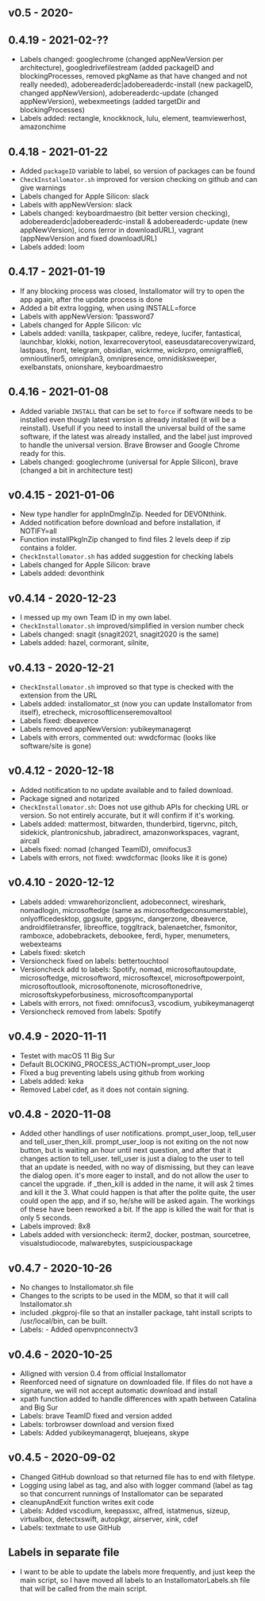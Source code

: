 ## v0.5 - 2020-

## 0.4.19 - 2021-02-??
- Labels changed: googlechrome (changed appNewVersion per architecture), googledrivefilestream (added packageID and blockingProcesses, removed pkgName as that have changed and not really needed), adobereaderdc|adobereaderdc-install (new packageID, changed appNewVersion), adobereaderdc-update (changed appNewVersion), webexmeetings (added targetDir and blockingProcesses)
- Labels added: rectangle, knockknock, lulu, element, teamviewerhost, amazonchime

## 0.4.18 - 2021-01-22
- Added `packageID` variable to label, so version of packages can be found
- `CheckInstallomator.sh` improved for version checking on github and can give warnings
- Labels changed for Apple Silicon: slack
- Labels with appNewVersion: slack
- Labels changed: keyboardmaestro (bit better version checking), adobereaderdc|adobereaderdc-install & adobereaderdc-update (new appNewVersion), icons (error in downloadURL), vagrant (appNewVersion and fixed downloadURL)
- Labels added: loom

## 0.4.17 - 2021-01-19
- If any blocking process was closed, Installomator will try to open the app again, after the update process is done
- Added a bit extra logging, when using INSTALL=force
- Labels with appNewVersion: 1password7
- Labels changed for Apple Silicon: vlc
- Labels added: vanilla, taskpaper, calibre, redeye, lucifer, fantastical, launchbar, klokki, notion, lexarrecoverytool, easeusdatarecoverywizard, lastpass, front, telegram, obsidian, wickrme, wickrpro, omnigraffle6, omnioutliner5, omniplan3, omnipresence, omnidisksweeper, exelbanstats, onionshare, keyboardmaestro

## 0.4.16 - 2021-01-08
- Added variable `INSTALL` that can be set to `force` if software needs to be installed even though latest version is already installed (it will be a reinstall). Usefull if you need to install the universal build of the same software, if the latest was already installed, and the label just improved to handle the universal version. Brave Browser and Google Chrome ready for this.
- Labels changed: googlechrome (universal for Apple Silicon), brave (changed a bit in architecture test)

## v0.4.15 - 2021-01-06

- New type handler for appInDmgInZip. Needed for DEVONthink.
- Added notification before download and before installation, if NOTIFY=all
- Function installPkgInZip changed to find files 2 levels deep if zip contains a folder.
- `CheckInstallomator.sh` has added suggestion for checking labels
- Labels changed for Apple Silicon: brave
- Labels added: devonthink


## v0.4.14 - 2020-12-23

- I messed up my own Team ID in my own label.
- `CheckInstallomator.sh` improved/simplified in version number check
- Labels changed: snagit (snagit2021, snagit2020 is the same)
- Labels added: hazel, cormorant, silnite, 

## v0.4.13 - 2020-12-21

- `CheckInstallomator.sh` improved so that type is checked with the extension from the URL
- Labels added: installomator_st (now you can update Installomator from itself), etrecheck, microsoftlicenseremovaltool
- Labels fixed: dbeaverce
- Labels removed appNewVersion: yubikeymanagerqt
- Labels with errors, commented out:  wwdcformac (looks like software/site is gone)

## v0.4.12 - 2020-12-18

- Added notification to no update available and to failed download.
- Package signed and notarized
- `CheckInstallomator.sh`: Does not use github APIs for checking URL or version. So not entirely accurate, but it will confirm if it's working.
- Labels added: mattermost, bitwarden, thunderbird, tigervnc, pitch, sidekick, plantronicshub, jabradirect, amazonworkspaces, vagrant, aircall
- Labels fixed: nomad (changed TeamID), omnifocus3
- Labels with errors, not fixed:  wwdcformac (looks like it is gone)

## v0.4.10 - 2020-12-12

- Labels added: vmwarehorizonclient, adobeconnect, wireshark, nomadlogin, microsoftedge (same as microsoftedgeconsumerstable), onlyofficedesktop, gpgsuite, gpgsync, dangerzone, dbeaverce, androidfiletransfer, libreoffice, toggltrack, balenaetcher, fsmonitor, ramboxce, adobebrackets, debookee, ferdi, hyper, menumeters, webexteams
- Labels fixed: sketch
- Versioncheck fixed on labels: bettertouchtool
- Versioncheck add to labels: Spotify, nomad, microsoftautoupdate, microsoftedge, microsoftword, microsoftexcel, microsoftpowerpoint, microsoftoutlook, microsoftonenote, microsoftonedrive, microsoftskypeforbusiness, microsoftcompanyportal
- Labels with errors, not fixed: omnifocus3, vscodium, yubikeymanagerqt
- Versioncheck removed from labels: Spotify

## v0.4.9 - 2020-11-11

- Testet with macOS 11 Big Sur
- Default BLOCKING_PROCESS_ACTION=prompt_user_loop
- FIxed a bug preventing labels using github from working
- Labels added: keka
- Removed Label cdef, as it does not contain signing.

## v0.4.8 - 2020-11-08

- Added other handlings of user notifications. prompt_user_loop, tell_user and tell_user_then_kill. prompt_user_loop is not exiting on the not now button, but is waiting an hour until next question, and after that it changes action to tell_user. tell_user is just a dialog to the user to tell that an update is needed, with no way of dismissing, but they can leave the dialog open. it's more eager to install, and do not allow the user to cancel the upgrade. if _then_kill is added in the name, it will ask 2 times and kill it the 3. What could happen is that after the polite quite, the user could open the app, and if so, he/she will be asked again. The workings of these have been reworked a bit. If the app is killed the wait for that is only 5 seconds.
- Labels improved: 8x8
- Labels added with versioncheck: iterm2, docker, postman, sourcetree, visualstudiocode, malwarebytes, suspiciouspackage


## v0.4.7 - 2020-10-26

- No changes to Installomator.sh file
- Changes to the scripts to be used in the MDM, so that it will call Installomator.sh
- included .pkgproj-file so that an installer package, taht install scripts to /usr/local/bin, can be built.
- Labels: - Added openvpnconnectv3


## v0.4.6 - 2020-10-25

- Alligned with version 0.4 from official Installomator
- Reenforced need of signature on downloaded file. If files do not have a signature, we will not accept automatic download and install
- xpath function added to handle differences with xpath between Catalina and Big Sur
- Labels: brave TeamID fixed and version added
- Labels: torbrowser download and version fixed
- Labels: Added yubikeymanagerqt, bluejeans, skype


## v0.4.5 - 2020-09-02

- Changed GitHub download so that returned file has to end with filetype.
- Logging using label as tag, and also with logger command (label as tag so that concurrent runnings of Installomator can be separated
- cleanupAndExit function writes exit code
- Labels: Added vscodium, keepassxc, alfred, istatmenus, sizeup, virtualbox, detectxswift, autopkgr, airserver, xink, cdef
- Labels: textmate to use GitHub

## Labels in separate file

- I want to be able to update the labels more frequently, and just keep the main script, so I have moved all labels to an InstallomatorLabels.sh file that will be called from the main script.
